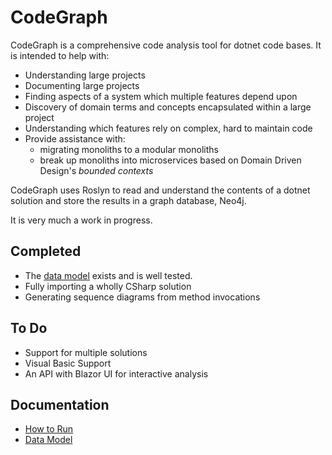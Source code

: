 # CodeGraph

CodeGraph is a comprehensive code analysis tool for dotnet code bases. It is intended to help with:

* Understanding large projects
* Documenting large projects
* Finding aspects of a system which multiple features depend upon
* Discovery of domain terms and concepts encapsulated within a large project
* Understanding which features rely on complex, hard to maintain code
* Provide assistance with:
    * migrating monoliths to a modular monoliths
    * break up monoliths into microservices based on Domain Driven Design's *bounded contexts*

CodeGraph uses Roslyn to read and understand the contents of a dotnet solution and store the results in a graph database, Neo4j.

It is very much a work in progress. 

## Completed 
* The [data model](src/docs/data_model.md) exists and is well tested. 
* Fully importing a wholly CSharp solution
* Generating sequence diagrams from method invocations

## To Do
* Support for multiple solutions
* Visual Basic Support
* An API with Blazor UI for interactive analysis

## Documentation

* [How to Run](src/docs/how_to_run.md)
* [Data Model](src/docs/data_model.md)


